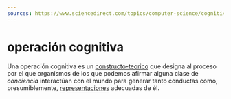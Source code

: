 ```yaml
---
sources: https://www.sciencedirect.com/topics/computer-science/cognitive-operation
---
```


# operación cognitiva

Una operación cognitiva es un [constructo-teorico](constructo-teorico.md) que designa al proceso por el que organismos de los que podemos afirmar alguna clase de *conciencia* interactúan con el mundo para generar tanto conductas como, presumiblemente, [representaciones](representaciones.md) adecuadas de él.
